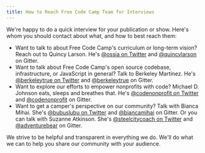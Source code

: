 ```yaml
---
title: How to Reach Free Code Camp Team for Interviews
---
```

We're happy to do a quick interview for your publication or show. Here's whom you should contact about what, and how to best reach them:

*   Want to talk to about Free Code Camp's curriculum or long-term vision? Reach out to Quincy Larson. He's <a href='https://twitter.com/ossia' target='_blank' rel='nofollow'>@ossia on Twitter</a> and [@quincylarson](/users/quincylarson) on Gitter.
*   Want to talk about Free Code Camp's open source codebase, infrastructure, or JavaScript in general? Talk to Berkeley Martinez. He's <a href='https://twitter.com/berkeleytrue' target='_blank' rel='nofollow'>@berkeleytrue on Twitter</a> and [@berkeleytrue](/users/berkeleytrue) on Gitter.
*   Want to explore our efforts to empower nonprofits with code? Michael D. Johnson eats, sleeps and breathes that. He's <a href='https://twitter.com/codenonprofit' target='_blank' rel='nofollow'>@codenonprofit on Twitter</a> and [@codenonprofit](/users/codenonprofit) on Gitter.
*   Want to get a camper's perspective on our community? Talk with Bianca Mihai. She's <a href='https://twitter.com/bubuslubu' target='_blank' rel='nofollow'>@bubuslubu on Twitter</a> and [@biancamihai](/users/biancamihai) on Gitter. Or you can talk with Suzanne Atkinson. She's <a href='https://twitter.com/SteelCityCoach' target='_blank' rel='nofollow'>@steelcitycoach on Twitter</a> and [@adventurebear](/users/adventurebear) on Gitter.

We strive to be helpful and transparent in everything we do. We'll do what we can to help you share our community with your audience.